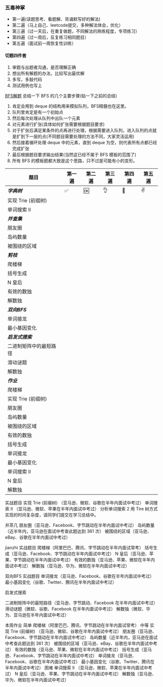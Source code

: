 
### 五毒神掌
- 第一遍(读题思考、看题解、背诵默写好的解法)
- 第二遍（马上自己、leetcode提交，多种解法体会，优化）
- 第三遍（过一天后，在重复做题，不同解法的熟练程度，专项练习）
- 第四遍（过一周后，反复练习相同题目）
- 第五遍（面试前一周恢复性训练）

#### 切题四件套
1. 审题与出题者沟通，是否理解正确
2. 想出所有解题的办法，比较写出最优解
3. 多写，多敲代码
4. 测试用例也写上

[BFS解题](https://leetcode-cn.com/problems/binary-tree-level-order-traversal/solution/bfs-de-shi-yong-chang-jing-zong-jie-ceng-xu-bian-l/)
总结一下 BFS 的几个主要步骤(贴一下之前的总结)
1. 肯定会用到 deque 的结构用来模拟队列，BFS精髓也在这里。
2. 队列里肯定是有一个初始点
3. 然后每次处理从队列中出队一个元素
4. 对元素进行扩张(具体如何扩张需要根据题目要求)
5. 对于扩张后满足某条件的点再进行处理，根据需要进入队列，进入队列的点就是扩到下一层的点(不同题目需要处理的方法不同，大家灵活运用)
6. 然后接着循环处理 deque 中的元素，直到 deque 为空，则代表所有点都已经完成扩张
7. 最后根据题目要求输出结果(当然这已经不属于 BFS 模板的范围了)
8. 所有 BFS 的模板题都大致是这个思路，只不过是可能有小的变形。


|    题目   |第一遍 |第二遍 |第三遍 | 第四遍 | 第五遍 |
|-----------------------|-----|-----|-----|-----|-----|
|*****字典树*****  | ✅   |  🆗   |   👌  |  💯   |  ✌️    |
|实现 Trie (前缀树)      |     |      |     |     |     |
|单词搜索 II    |    |      |     |     |     |
|*****并查集*****   |    |      |     |     |     |
|朋友圈   |    |      |     |     |     |
|岛屿数量  |    |      |     |     |     |
|被围绕的区域    |    |      |     |     |     |
|*****剪枝*****   |    |      |     |     |     |
|爬楼梯   |    |      |     |     |     |
|括号生成   |    |      |     |     |     |
|N 皇后   |    |      |     |     |     |
|有效的数独  |    |      |     |     |     |
|解数独  |    |      |     |     |     |
|*****双向BFS*****   |    |      |     |     |     |
|单词接龙 |    |      |     |     |     |
|最小基因变化|    |      |     |     |     |
|*****启发式搜索*****   |    |      |     |     |     |
|二进制矩阵中的最短路径 |     |      |     |     |     |
|滑动谜题 |    |      |     |     |     |
|解数独 |    |      |     |     |     |
|*****作业*****   |    |      |     |     |     |
|爬楼梯 |  |      |     |     |     |
|实现 Trie (前缀树) |    |      |     |     |     |
|朋友圈  |    |      |     |     |     |
|岛屿数量  |    |      |     |     |     |
|被围绕的区域  |    |      |     |     |     |
|有效的数独  |    |      |     |     |     |
|括号生成  |    |      |     |     |     |
|单词接龙  |    |      |     |     |     |
|最小基因变化  |    |      |     |     |     |
|单词搜索 II  |    |      |     |     |     |
|N 皇后  |    |      |     |     |     |
|解数独  |    |      |     |     |     |

实战题目
实现 Trie (前缀树) （亚马逊、微软、谷歌在半年内面试中考过）
单词搜索 II （亚马逊、微软、苹果在半年内面试中考过）
分析单词搜索 2 用 Tire 树方式实现的时间复杂度，请同学们提交在学习总结中。

  并茶几
朋友圈（亚马逊、Facebook、字节跳动在半年内面试中考过）
岛屿数量（近半年内，亚马逊在面试中考查此题达到 361 次）
被围绕的区域（亚马逊、eBay、谷歌在半年内面试中考过）

jianzhi
实战题目
爬楼梯（阿里巴巴、腾讯、字节跳动在半年内面试常考）
括号生成（亚马逊、Facebook、字节跳动在半年内面试中考过）
N 皇后（亚马逊、苹果、字节跳动在半年内面试中考过）
有效的数独（亚马逊、苹果、微软在半年内面试中考过）
解数独（亚马逊、华为、微软在半年内面试中考过）

双向BFS
实战题目
单词接龙（亚马逊、Facebook、谷歌在半年内面试中考过）
最小基因变化（谷歌、Twitter、腾讯在半年内面试中考过）

启发式搜索

二进制矩阵中的最短路径（亚马逊、字节跳动、Facebook 在半年内面试中考过）
滑动谜题（微软、谷歌、Facebook 在半年内面试中考过）
解数独（微软、华为、亚马逊在半年内面试中考过）


本周作业
简单
爬楼梯（阿里巴巴、腾讯、字节跳动在半年内面试常考）
中等
实现 Trie (前缀树) （亚马逊、微软、谷歌在半年内面试中考过）
朋友圈（亚马逊、Facebook、字节跳动在半年内面试中考过）
岛屿数量（近半年内，亚马逊在面试中考查此题达到 361 次）
被围绕的区域（亚马逊、eBay、谷歌在半年内面试中考过）
有效的数独（亚马逊、苹果、微软在半年内面试中考过）
括号生成（亚马逊、Facebook、字节跳动在半年内面试中考过）
单词接龙（亚马逊、Facebook、谷歌在半年内面试中考过）
最小基因变化（谷歌、Twitter、腾讯在半年内面试中考过）
困难
单词搜索 II （亚马逊、微软、苹果在半年内面试中考过）
N 皇后（亚马逊、苹果、字节跳动在半年内面试中考过）
解数独（亚马逊、华为、微软在半年内面试中考过）